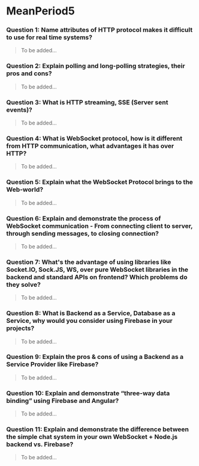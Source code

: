 # MeanPeriod5
### Question 1: Name attributes of HTTP protocol makes it difficult to use for real time systems?
> To be added...


### Question 2: Explain polling and long-polling strategies, their pros and cons?
> To be added...
 

### Question 3: What is HTTP streaming, SSE (Server sent events)?
> To be added...


### Question 4: What is WebSocket protocol, how is it different from HTTP communication, what advantages it has over HTTP?
> To be added...


### Question 5: Explain what the WebSocket Protocol brings to the Web-world?
> To be added...


### Question 6: Explain and demonstrate the process of WebSocket communication - From connecting client to server, through sending messages, to closing connection?
> To be added...


### Question 7: What's the advantage of using libraries like Socket.IO, Sock.JS, WS, over pure WebSocket libraries in the backend and standard APIs on frontend? Which problems do they solve?
> To be added...


### Question 8: What is Backend as a Service, Database as a Service, why would you consider using Firebase in your projects?
> To be added...


### Question 9: Explain the pros & cons of using a Backend as a Service Provider like Firebase?
 > To be added...
 

### Question 10: Explain and demonstrate “three-way data binding” using Firebase and Angular?
> To be added...


### Question 11: Explain and demonstrate the difference between the simple chat system in your own WebSocket + Node.js backend vs. Firebase?
> To be added...

